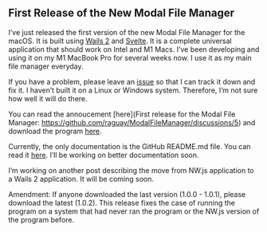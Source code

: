 ## First Release of the New Modal File Manager

I’ve just released the first version of the new Modal File Manager for the macOS. It is built using [Wails 2](https://wails.io/) and [Svelte](https://svelte.dev/). It is a complete universal application that should work on Intel and M1 Macs. I’ve been developing and using it on my M1 MacBook Pro for several weeks now. I use it as my main file manager everyday.

If you have a problem, please leave an [issue](https://github.com/raguay/ModalFileManager/issues) so that I can track it down and fix it. I haven’t built it on a Linux or Windows system. Therefore, I’m not sure how well it will do there. 

You can read the annoucement [here](First release for the Modal File Manager:
https://github.com/raguay/ModalFileManager/discussions/5) and download the program [here](https://github.com/raguay/ModalFileManager/releases/tag/v1.0.2). 

Currently, the only documentation is the GitHub README.md file. You can read it [here](https://github.com/raguay/ModalFileManager). I’ll be working on better documentation soon.

I’m working on another post describing the move from NW.js application to a Wails 2 application. It will be coming soon.

Amendment: If anyone downloaded the last version (1.0.0 - 1.0.1), please download the latest (1.0.2). This release fixes the case of running the program on a system that had never ran the program or the NW.js version of the program before.
